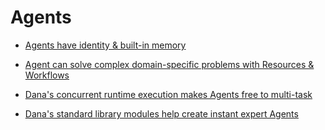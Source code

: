 # Agents

- [Agents have identity & built-in memory](agent_identity_and_memory)

- [Agent can solve complex domain-specific problems with Resources & Workflows](agent_problem_solving_with_resources_and_workflows)

- [Dana's concurrent runtime execution makes Agents free to multi-task](concurrency_makes_agents_free_to_multitask)

- [Dana's standard library modules help create instant expert Agents](instant_expert_agent_thanks_to_dana_stdlib)
